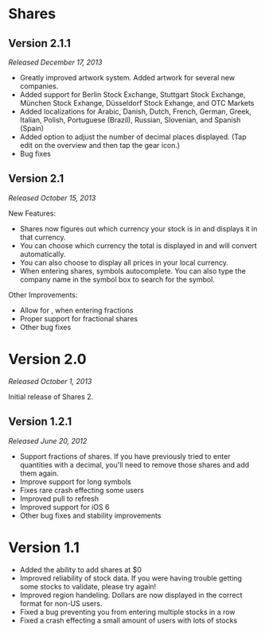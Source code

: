 # Shares

## Version 2.1.1

*Released December 17, 2013*

* Greatly improved artwork system. Added artwork for several new companies.
* Added support for Berlin Stock Exchange, Stuttgart Stock Exchange, München Stock Exhange, Düsseldorf Stock Exhange, and OTC Markets
* Added localizations for Arabic, Danish, Dutch, French, German, Greek, Italian, Polish, Portuguese (Brazil), Russian, Slovenian, and Spanish (Spain)
* Added option to adjust the number of decimal places displayed. (Tap edit on the overview and then tap the gear icon.)
* Bug fixes


## Version 2.1

*Released October 15, 2013*

New Features:

* Shares now figures out which currency your stock is in and displays it in that currency.
* You can choose which currency the total is displayed in and will convert automatically.
* You can also choose to display all prices in your local currency.
* When entering shares, symbols autocomplete. You can also type the company name in the symbol box to search for the symbol.

Other Improvements:

* Allow for , when entering fractions
* Proper support for fractional shares
* Other bug fixes


# Version 2.0

*Released October 1, 2013*

Initial release of Shares 2.


## Version 1.2.1

*Released June 20, 2012*

* Support fractions of shares. If you have previously tried to enter quantities with a decimal, you'll need to remove those shares and add them again.
* Improve support for long symbols
* Fixes rare crash effecting some users
* Improved pull to refresh
* Improved support for iOS 6
* Other bug fixes and stability improvements


# Version 1.1

* Added the ability to add shares at $0
* Improved reliability of stock data. If you were having trouble getting some stocks to validate, please try again!
* Improved region handeling. Dollars are now displayed in the correct format for non-US users.
* Fixed a bug preventing you from entering multiple stocks in a row
* Fixed a crash effecting a small amount of users with lots of stocks
